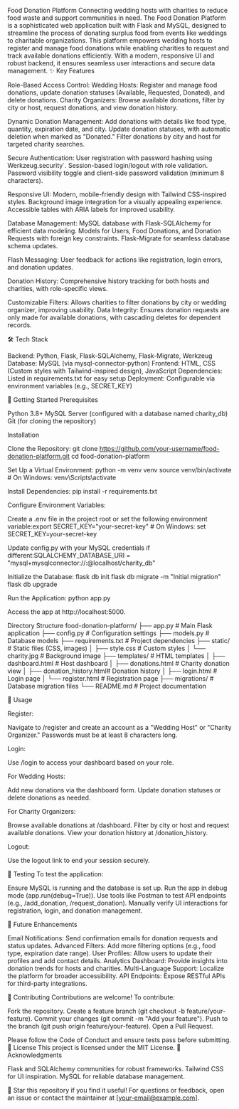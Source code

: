 Food Donation Platform
Connecting wedding hosts with charities to reduce food waste and support communities in need.
The Food Donation Platform is a sophisticated web application built with Flask and MySQL, designed to streamline the process of donating surplus food from events like weddings to charitable organizations. This platform empowers wedding hosts to register and manage food donations while enabling charities to request and track available donations efficiently. With a modern, responsive UI and robust backend, it ensures seamless user interactions and secure data management.
✨ Key Features

Role-Based Access Control:
Wedding Hosts: Register and manage food donations, update donation statuses (Available, Requested, Donated), and delete donations.
Charity Organizers: Browse available donations, filter by city or host, request donations, and view donation history.


Dynamic Donation Management:
Add donations with details like food type, quantity, expiration date, and city.
Update donation statuses, with automatic deletion when marked as "Donated."
Filter donations by city and host for targeted charity searches.


Secure Authentication:
User registration with password hashing using Werkzeug.security`.
Session-based login/logout with role validation.
Password visibility toggle and client-side password validation (minimum 8 characters).


Responsive UI:
Modern, mobile-friendly design with Tailwind CSS-inspired styles.
Background image integration for a visually appealing experience.
Accessible tables with ARIA labels for improved usability.


Database Management:
MySQL database with Flask-SQLAlchemy for efficient data modeling.
Models for Users, Food Donations, and Donation Requests with foreign key constraints.
Flask-Migrate for seamless database schema updates.


Flash Messaging:
User feedback for actions like registration, login errors, and donation updates.


Donation History:
Comprehensive history tracking for both hosts and charities, with role-specific views.


Customizable Filters: Allows charities to filter donations by city or wedding organizer, improving usability.
Data Integrity: Ensures donation requests are only made for available donations, with cascading deletes for dependent records.

🛠️ Tech Stack

Backend: Python, Flask, Flask-SQLAlchemy, Flask-Migrate, Werkzeug
Database: MySQL (via mysql-connector-python)
Frontend: HTML, CSS (Custom styles with Tailwind-inspired design), JavaScript
Dependencies: Listed in requirements.txt for easy setup
Deployment: Configurable via environment variables (e.g., SECRET_KEY)

🚀 Getting Started
Prerequisites

Python 3.8+
MySQL Server (configured with a database named charity_db)
Git (for cloning the repository)

Installation

Clone the Repository:
git clone https://github.com/your-username/food-donation-platform.git
cd food-donation-platform


Set Up a Virtual Environment:
python -m venv venv
source venv/bin/activate  # On Windows: venv\Scripts\activate


Install Dependencies:
pip install -r requirements.txt


Configure Environment Variables:

Create a .env file in the project root or set the following environment variable:export SECRET_KEY="your-secret-key"  # On Windows: set SECRET_KEY=your-secret-key


Update config.py with your MySQL credentials if different:SQLALCHEMY_DATABASE_URI = "mysql+mysqlconnector://<username>:<password>@localhost/charity_db"




Initialize the Database:
flask db init
flask db migrate -m "Initial migration"
flask db upgrade


Run the Application:
python app.py


Access the app at http://localhost:5000.



Directory Structure
food-donation-platform/
├── app.py                  # Main Flask application
├── config.py               # Configuration settings
├── models.py               # Database models
├── requirements.txt        # Project dependencies
├── static/                 # Static files (CSS, images)
│   ├── style.css           # Custom styles
│   └── charity.jpg         # Background image
├── templates/              # HTML templates
│   ├── dashboard.html       # Host dashboard
│   ├── donations.html       # Charity donation view
│   ├── donation_history.html# Donation history
│   ├── login.html           # Login page
│   └── register.html        # Registration page
├── migrations/             # Database migration files
└── README.md               # Project documentation

📖 Usage

Register:

Navigate to /register and create an account as a "Wedding Host" or "Charity Organizer."
Passwords must be at least 8 characters long.


Login:

Use /login to access your dashboard based on your role.


For Wedding Hosts:

Add new donations via the dashboard form.
Update donation statuses or delete donations as needed.


For Charity Organizers:

Browse available donations at /dashboard.
Filter by city or host and request available donations.
View your donation history at /donation_history.


Logout:

Use the logout link to end your session securely.



🧪 Testing
To test the application:

Ensure MySQL is running and the database is set up.
Run the app in debug mode (app.run(debug=True)).
Use tools like Postman to test API endpoints (e.g., /add_donation, /request_donation).
Manually verify UI interactions for registration, login, and donation management.

🔮 Future Enhancements

Email Notifications: Send confirmation emails for donation requests and status updates.
Advanced Filters: Add more filtering options (e.g., food type, expiration date range).
User Profiles: Allow users to update their profiles and add contact details.
Analytics Dashboard: Provide insights into donation trends for hosts and charities.
Multi-Language Support: Localize the platform for broader accessibility.
API Endpoints: Expose RESTful APIs for third-party integrations.

🤝 Contributing
Contributions are welcome! To contribute:

Fork the repository.
Create a feature branch (git checkout -b feature/your-feature).
Commit your changes (git commit -m "Add your feature").
Push to the branch (git push origin feature/your-feature).
Open a Pull Request.

Please follow the Code of Conduct and ensure tests pass before submitting.
📝 License
This project is licensed under the MIT License.
🙌 Acknowledgments

Flask and SQLAlchemy communities for robust frameworks.
Tailwind CSS for UI inspiration.
MySQL for reliable database management.


🌟 Star this repository if you find it useful! For questions or feedback, open an issue or contact the maintainer at [your-email@example.com].
